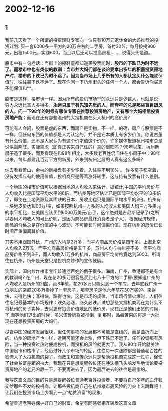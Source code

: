 # 2002-12-16

## 1



我前几天看了一个所谓的投资理财专家向一位只有10万元退休金的大妈推荐的投资计划: 买一套6000多一平方的30万左右的二手房，首付30%。每月按揭900元，出租1500元，实赚600，而且以后还可以提高房租…… , 说得头头是道。

股市中有一句老话：当街上的擦鞋童都知道买股票能**时，股市的下跌已为时不远了。而楼市中也有类似的教训：当市井大妈们都在谈论要拿出多年的积蓄投资房地产时，楼市的下跌已为时不远了。因为当市场上几乎所有的人都认定买什么能**或保值时，往往离下跌不远了。现在你问一下杭州街头的任何一个人，都会告诉你买房子能保值和**。

股市是这样，楼市也一样。因为所有的投机市场**的永远只是少数人，也就是说穷人永远比富人多得多。**永远只属于有先知先觉的人，而套牢的总是那些盲目跟风的人。问一下98年的时候有哪位专家在推荐投资房地产，又有哪个大妈相信投资房地产能**；而现在还有那些温州的大投机商在买入杭州的高价房?

可能有人会问，股票是虚的东西，而房产是实物，不一样。的确，房产与股票是不一样，但任何东西的价值都是人为认定的，并不是它本质上有多少价值。你说古董有什么价值，还不是大家认为有这个价才值这个价的。许多媒体报道杭州楼市总是说供需两旺。实际需求（即真正买来自己住的）真的很旺吗？98年以来，杭州新房子造了很多，而我看现在和98年相比，大多数老百姓仍旧住在小房子中；98年以来，每年都建几百万平方的新房，外来到杭州定居的人真有这么多吗?

你去看看萧山，余杭的新楼盘有多少空着，入住率不到10% 。 许多房子都空着，没有发挥应有的使用价值，投机商只是等着涨好转手，这与持有股票有什么差别。

一个地区的楼市价值可以根据当地的人均收入来估计。据统计,中国的平均房价与人均收入比是国际平均水平的6倍，而杭州等地区估计已是国际平均水平的10多倍了，即使在土地资源及其稀缺的日本，房收比也只是国际平均水平的3倍。杭州有一块地皮价达1800万/亩，如果按照杭州一万多的人均收入和美国人均三万多美元的水平相比，在美国应该买到6000万美元/亩了，这个绝对是吉尼斯记录了(之所以要用人均收入的可比价呢，是因为商品房最终消费者是个人)。根据经济规律，商品的价格总是在价值的中心波动，不可能长时间偏离价值。现在杭州的房价已长时间严重偏离其价值。

其实不用跟国外比，广州的人均是2万多，而平均商品房价格是四千多，上海北京人均收入2万五，而平均商品房价格是五千多，苏州人均与杭州差不多，但平均商品房价格不到3千，而人均收入1万多的杭州，商品房平均价格竟达到5000。所谓住在杭州，杭州是天堂只是投机商炒作的宣传伎俩。

实际上，国内炒作楼市套牢普通老百姓的例子很多。海南，广州，香港都不是有血的教训吗? 在广州，现在花20多万很容易买到七八十平方的二手房(要知道广州的人均收入是杭州的2倍)，而8年前，花20多万只能买到一个车库，去年底我广州一位朋友的亲戚20多万卖掉了一套房子，那套房子是他六年前花30万买的。来得快，去得也快；涨得快，跌得也快，这是市场的规律，当市场行情火爆时，人们往往忘记最基本的市场规律：跌久必涨，涨久必跌。试想那些大投机商现在为什么不将杭州的房子卖掉，去买更有投资价值地区的低价房，现在正是他们出货的时候了,而等他们退出的时候，多米诺骨牌将被推倒，到那时，品尝苦果的将是一大批现在还想投资买房的大妈们。

尽管中国的经济发展很块，但任何事物的发展都不可能是直线的，而是曲折向上的。杭州的房地产也一样，近期可能还会上涨，但下跌已不远了。任何投资都有风险，当一种投资过热时便成投机，而投机的风险就更大了。我从90年开始就关注中国股市和楼市了，经历过好几个市场的轮回，往往每一次涨跌都是普通老百姓的钱流入了大投机商的袋子，而政策和宣传永远只是帮助投机商完成这一过程，促使了社会贫富差距的拉大。我现在只是想提醒各位还在唾沫横飞头脑发热地谈论要投资房地产的老兄冷静一下，不要再进去了，因为最后进去的往往是最惨的。

我写这篇文章的目的只是想提醒各位普通老百姓投资者，不要将自己多年的血汗钱交给那些不发的投机商。让那些投机商自己在杭州楼市高风险的刀尖上去跳舞吧！ 让我们在投资市场上少看到一点“劫贫济富”的现象。

希望普通老百姓保护好自己的财富，希望有同感者相互转发这篇文章



